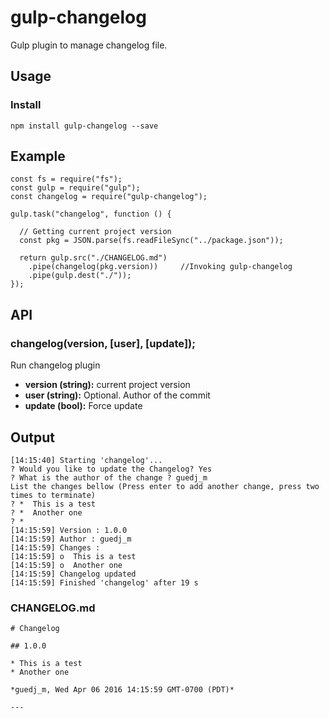 # gulp-changelog

Gulp plugin to manage changelog file.


## Usage

### Install

```
npm install gulp-changelog --save
```

## Example

```
const fs = require("fs");
const gulp = require("gulp");
const changelog = require("gulp-changelog");

gulp.task("changelog", function () {
  
  // Getting current project version
  const pkg = JSON.parse(fs.readFileSync("../package.json"));
  
  return gulp.src("./CHANGELOG.md")
    .pipe(changelog(pkg.version))     //Invoking gulp-changelog
    .pipe(gulp.dest("./"));
});
```

## API

### changelog(version, [user], [update]);
Run changelog plugin
* **version (string):** current project version
* **user (string):** Optional. Author of the commit
* **update (bool):** Force update


## Output
```
[14:15:40] Starting 'changelog'...
? Would you like to update the Changelog? Yes
? What is the author of the change ? guedj_m
List the changes bellow (Press enter to add another change, press two times to terminate)
? *  This is a test
? *  Another one
? *  
[14:15:59] Version : 1.0.0
[14:15:59] Author : guedj_m
[14:15:59] Changes :
[14:15:59] o  This is a test
[14:15:59] o  Another one
[14:15:59] Changelog updated
[14:15:59] Finished 'changelog' after 19 s

```

### CHANGELOG.md
```
# Changelog

## 1.0.0

* This is a test
* Another one

*guedj_m, Wed Apr 06 2016 14:15:59 GMT-0700 (PDT)*

---

```